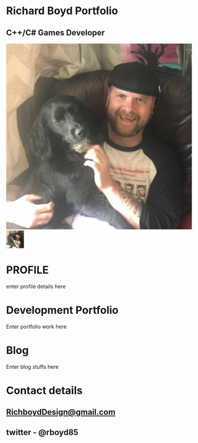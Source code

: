 
#                                                                    Richard Boyd Portfolio
  
##                                                                  C++/C# Games Developer
  

![PROFILE PIC](oreo.jpg) 
<img src="oreo.jpg" width="48">
# PROFILE

enter profile details here

# Development Portfolio

Enter portfolio work here

# Blog

Enter blog stuffs here

# Contact details

## RichboydDesign@gmail.com 
## twitter - @rboyd85

